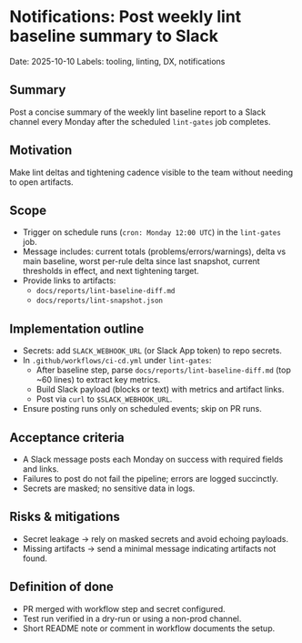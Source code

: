 # Notifications: Post weekly lint baseline summary to Slack

Date: 2025-10-10
Labels: tooling, linting, DX, notifications

## Summary
Post a concise summary of the weekly lint baseline report to a Slack channel every Monday after the scheduled `lint-gates` job completes.

## Motivation
Make lint deltas and tightening cadence visible to the team without needing to open artifacts.

## Scope
- Trigger on schedule runs (`cron: Monday 12:00 UTC`) in the `lint-gates` job.
- Message includes: current totals (problems/errors/warnings), delta vs main baseline, worst per-rule delta since last snapshot, current thresholds in effect, and next tightening target.
- Provide links to artifacts:
  - `docs/reports/lint-baseline-diff.md`
  - `docs/reports/lint-snapshot.json`

## Implementation outline
- Secrets: add `SLACK_WEBHOOK_URL` (or Slack App token) to repo secrets.
- In `.github/workflows/ci-cd.yml` under `lint-gates`:
  - After baseline step, parse `docs/reports/lint-baseline-diff.md` (top ~60 lines) to extract key metrics.
  - Build Slack payload (blocks or text) with metrics and artifact links.
  - Post via `curl` to `$SLACK_WEBHOOK_URL`.
- Ensure posting runs only on scheduled events; skip on PR runs.

## Acceptance criteria
- A Slack message posts each Monday on success with required fields and links.
- Failures to post do not fail the pipeline; errors are logged succinctly.
- Secrets are masked; no sensitive data in logs.

## Risks & mitigations
- Secret leakage → rely on masked secrets and avoid echoing payloads.
- Missing artifacts → send a minimal message indicating artifacts not found.

## Definition of done
- PR merged with workflow step and secret configured.
- Test run verified in a dry-run or using a non-prod channel.
- Short README note or comment in workflow documents the setup.
